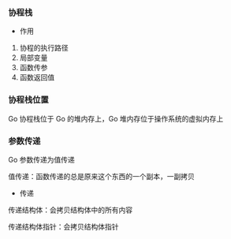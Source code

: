 ### 协程栈

* 作用

1. 协程的执行路径
2. 局部变量
3. 函数传参
4. 函数返回值


### 协程栈位置

Go 协程栈位于 Go 的堆内存上，Go 堆内存位于操作系统的虚拟内存上


### 参数传递

Go 参数传递为值传递

值传递：函数传递的总是原来这个东西的一个副本，一副拷贝

* 传递

传递结构体：会拷贝结构体中的所有内容

传递结构体指针：会拷贝结构体指针
